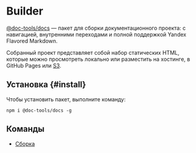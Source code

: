 # Builder

[@doc-tools/docs](https://www.npmjs.com/package/@doc-tools/docs) — пакет для сборки документационного проекта: с навигацией, внутренними переходами и полной поддержкой Yandex Flavored Markdown.

Собранный проект представляет собой набор статических HTML, которые можно просмотреть локально или разместить на хостинге, в GitHub Pages или [S3](publish-s3.md).

## Установка {#install}

Чтобы установить пакет, выполните команду:

```shell
npm i @doc-tools/docs -g
```

## Команды

- [Сборка](./build.md)
